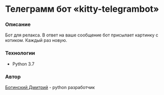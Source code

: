 # Телеграмм бот «kitty-telegrambot»

### Описание
Бот для релакса. В ответ на ваше сообщение бот присылает картинку с котиком. Каждый раз новую.

### Технологии
* Python 3.7

### **Автор**
[Богинский Дмитрий](https://github.com/boginskiy) - python разработчик
